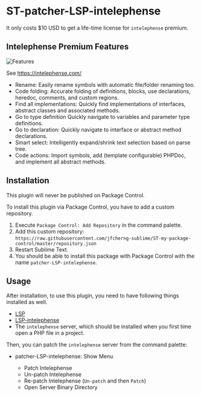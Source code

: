 # ST-patcher-LSP-intelephense

It only costs \$10 USD to get a life-time license for `intelephense` premium.

## Intelephense Premium Features

![Features](https://raw.githubusercontent.com/jfcherng-sublime/ST-patcher-LSP-intelephense/master/docs/features.png)

See https://intelephense.com/

- Rename: Easily rename symbols with automatic file/folder renaming too.
- Code folding: Accurate folding of definitions, blocks, use declarations, heredoc, comments, and custom regions.
- Find all implementations: Quickly find implementations of interfaces, abstract classes and associated methods.
- Go to type definition Quickly navigate to variables and parameter type definitions.
- Go to declaration: Quickly navigate to interface or abstract method declarations.
- Smart select: Intelligently expand/shrink text selection based on parse tree.
- Code actions: Import symbols, add (template configurable) PHPDoc, and implement all abstract methods.

## Installation

This plugin will never be published on Package Control.

To install this plugin via Package Control, you have to add a custom repository.

1. Execute `Package Control: Add Repository` in the command palette.
1. Add this custom repository: `https://raw.githubusercontent.com/jfcherng-sublime/ST-my-package-control/master/repository.json`
1. Restart Sublime Text.
1. You should be able to install this package with Package Control with the name `patcher-LSP-intelephense`.

## Usage

After installation, to use this plugin, you need to have following things installed as well.

- [LSP](https://packagecontrol.io/packages/LSP)
- [LSP-intelephense](https://packagecontrol.io/packages/LSP-intelephense)
- The `intelephense` server, which should be installed when you first time open a PHP file in a project.

Then, you can patch the `intelephense` server from the command palette:

- patcher-LSP-intelephense: Show Menu

  - Patch Intelephense
  - Un-patch Intelephense
  - Re-patch Intelephense (`Un-patch` and then `Patch`)
  - Open Server Binary Directory
